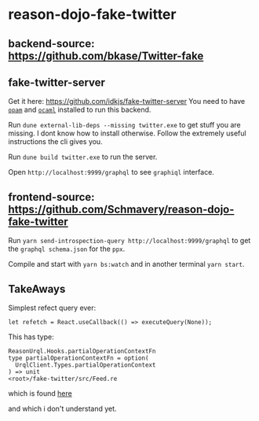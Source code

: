 
# reason-dojo-fake-twitter

## backend-source: <https://github.com/bkase/Twitter-fake>

## fake-twitter-server

Get it here: <https://github.com/idkjs/fake-twitter-server>
You need to have [`opam`](https://opam.ocaml.org/) and [`ocaml`](http://ocaml.org/docs/install.html) installed to run this backend.

Run `dune external-lib-deps --missing twitter.exe` to get stuff you are missing. I dont know how to install otherwise. Follow the extremely useful instructions the cli gives you.

Run `dune build twitter.exe` to run the server.

Open `http://localhost:9999/graphql` to see `graphiql` interface.

## frontend-source: <https://github.com/Schmavery/reason-dojo-fake-twitter>

Run `yarn send-introspection-query http://localhost:9999/graphql` to get the `graphql schema.json` for the `ppx`.

Compile and start with `yarn bs:watch` and in another terminal `yarn start`.

## TakeAways

Simplest refect query ever:

```reason
let refetch = React.useCallback(() => executeQuery(None));
```

This has type:

```reason
ReasonUrql.Hooks.partialOperationContextFn
type partialOperationContextFn = option(
  UrqlClient.Types.partialOperationContext
) => unit
<root>/fake-twitter/src/Feed.re
```

which is found [here](https://github.com/FormidableLabs/reason-urql/blob/a9b9d9298428fc98c7195793f493500c9e3a413b/src/UrqlClient.re#L47)

and which i don't understand yet.
